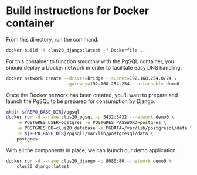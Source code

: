 # Build instructions for Docker container

From this directory, run the command:

```bash
docker build -t clus20_django:latest -f Dockerfile ..
```

For this container to function smoothly with the PgSQL container,
you should deploy a Docker network in order to facilitate easy
DNS handling:

```bash
docker network create --driver=bridge --subnet=192.168.254.0/24 \
                      --gateway=192.168.254.254 --attachable demo0
```

Once the Docker network has been created, you'll want to prepare and
launch the PgSQL to be prepared for consumption by Django:

```bash
mkdir ${REPO_BASE_DIR}/pgsql
docker run -d --name clus20_pgsql -p 5432:5432 --network demo0 \
    -e POSTGRES_USER=postgres -e POSTGRES_PASSWORD=postgres \
    -e POSTGRES_DB=clus20_database -e PGDATA=/var/lib/postgresql/data \
    -v ${REPO_BASE_DIR}/pgsql:/var/lib/postgresql/data \
    postgres
```

With all the components in place, we can launch our demo application:

```bash
docker run -d --name clus20_django -p 8080:80 --network demo0 \
    clus20_django:latest
```
